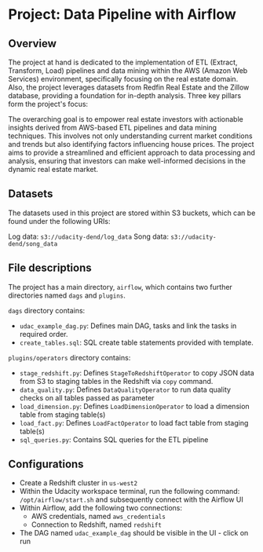 # Project: Data Pipeline with Airflow 

## Overview

The project at hand is dedicated to the implementation of ETL (Extract, Transform, Load) pipelines and data mining within the AWS (Amazon Web Services) environment, specifically focusing on the real estate domain. Also, the project leverages datasets from Redfin Real Estate and the Zillow database, providing a foundation for in-depth analysis. Three key pillars form the project's focus:

The overarching goal is to empower real estate investors with actionable insights derived from AWS-based ETL pipelines and data mining techniques. This involves not only understanding current market conditions and trends but also identifying factors influencing house prices. The project aims to provide a streamlined and efficient approach to data processing and analysis, ensuring that investors can make well-informed decisions in the dynamic real estate market.

## Datasets
The datasets used in this project are stored within S3 buckets, which can be found under the following URIs:

Log data: `s3://udacity-dend/log_data`
Song data: `s3://udacity-dend/song_data`

## File descriptions

The project has a main directory, `airflow`, which contains two further directories named `dags` and `plugins`. 

`dags` directory contains:
- `udac_example_dag.py`: Defines main DAG, tasks and link the tasks in required order.
- `create_tables.sql`: SQL create table statements provided with template.

`plugins/operators` directory contains:
- `stage_redshift.py`: Defines `StageToRedshiftOperator` to copy JSON data from S3 to staging tables in the Redshift via `copy` command.
- `data_quality.py`: Defines `DataQualityOperator` to run data quality checks on all tables passed as parameter
- `load_dimension.py`: Defines `LoadDimensionOperator` to load a dimension table from staging table(s)
- `load_fact.py`: Defines `LoadFactOperator` to load fact table from staging table(s)
- `sql_queries.py`: Contains SQL queries for the ETL pipeline

## Configurations

- Create a Redshift cluster in `us-west2` 
- Within the Udacity workspace terminal, run the following command: `/opt/airflow/start.sh` and subsequently connect with the Airflow UI
- Within Airflow, add the following two connections:
    - AWS credentials, named `aws_credentials`
    - Connection to Redshift, named `redshift`
- The DAG named `udac_example_dag` should be visible in the UI - click on run
